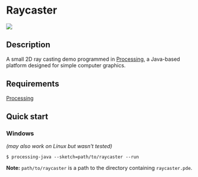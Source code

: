 # Raycaster

![](preview.gif)

## Description
A small 2D ray casting demo programmed in [Processing](https://processing.org), a Java-based platform designed for simple computer graphics. 

## Requirements
[Processing](https://processing.org)

## Quick start
### Windows
*(may also work on Linux but wasn't tested)*
```console
$ processing-java --sketch=path/to/raycaster --run
```
**Note:** `path/to/raycaster` is a path to the directory containing `raycaster.pde`.
